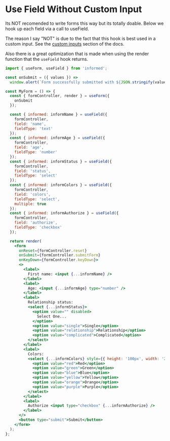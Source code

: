 # Use Field Without Custom Input

Its NOT recomended to write forms this way but its totally doable. Below we hook up each field
via a call to useField.

The reason I say "NOT" is due to the fact that this hook is best used in a custom input. See the [custom inputs](/?path=/story/custominputs--creating-custom-inputs) section of the docs.

Also there is a great optimization that is made when using the render function that the `useField` hook returns.

<!-- STORY -->

<!-- IDFK Strange issue where i need this commnet or code formatting is messed up -->

```jsx
import { useForm, useField } from 'informed';

const onSubmit = ({ values }) =>
  window.alert(`Form successfully submitted with ${JSON.stringify(values)}`);

const MyForm = () => {
  const { formController, render } = useForm({
    onSubmit
  });

  const { informed: informName } = useField({
    formController,
    field: 'name',
    fieldType: 'text'
  });
  const { informed: informAge } = useField({
    formController,
    field: 'age',
    fieldType: 'number'
  });
  const { informed: informStatus } = useField({
    formController,
    field: 'status',
    fieldType: 'select'
  });
  const { informed: informColors } = useField({
    formController,
    field: 'colors',
    fieldType: 'select',
    multiple: true
  });
  const { informed: informAuthorize } = useField({
    formController,
    field: 'authorize',
    fieldType: 'checkbox'
  });

  return render(
    <form
      onReset={formController.reset}
      onSubmit={formController.submitForm}
      onKeyDown={formController.keyDown}>
      <>
        <label>
          First name: <input {...informName} />
        </label>
        <label>
          Age: <input {...informAge} type="number" />
        </label>
        <label>
          Relationship status:
          <select {...informStatus}>
            <option value="" disabled>
              Select One...
            </option>
            <option value="single">Single</option>
            <option value="relationship">Relationship</option>
            <option value="complicated">Complicated</option>
          </select>
        </label>
        <label>
          Colors:
          <select {...informColors} style={{ height: '100px', width: '200px' }}>
            <option value="red">Red</option>
            <option value="green">Green</option>
            <option value="blue">Blue</option>
            <option value="yellow">Yellow</option>
            <option value="orange">Orange</option>
            <option value="purple">Purple</option>
          </select>
        </label>
        <label>
          Authorize <input type="checkbox" {...informAuthorize} />
        </label>
      </>
      <button type="submit">Submit</button>
    </form>
  );
};
```
